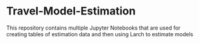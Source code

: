 # Travel-Model-Estimation
This repository contains multiple Jupyter Notebooks that are used for creating tables of estimation data and then using Larch to estimate models
